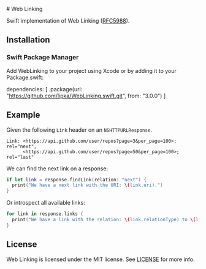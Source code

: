 # Web Linking

Swift implementation of Web Linking ([RFC5988](https://tools.ietf.org/html/rfc5988)).

## Installation

### Swift Package Manager

Add WebLinking to your project using Xcode or by adding it to your Package.swift:

dependencies: [
    .package(url: "https://github.com/lipka/WebLinking.swift.git", from: "3.0.0")
]

## Example

Given the following `Link` header on an `NSHTTPURLResponse`.

```
Link: <https://api.github.com/user/repos?page=3&per_page=100>; rel="next",
      <https://api.github.com/user/repos?page=50&per_page=100>; rel="last"
```

We can find the next link on a response:

```swift
if let link = response.findLink(relation: "next") {
  print("We have a next link with the URI: \(link.uri).")
}
```

Or introspect all available links:

```swift
for link in response.links {
  print("We have a link with the relation: \(link.relationType) to \(link.uri).")
}
```

## License

Web Linking is licensed under the MIT license. See [LICENSE](LICENSE) for more info.
